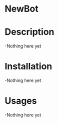 # NewBot
# Description 
-Nothing here yet 
# Installation 
-Nothing here yet 
# Usages 
-Nothing here yet 
